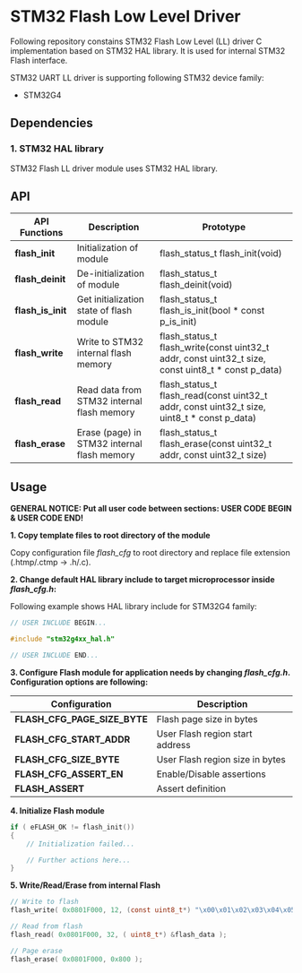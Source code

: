 # **STM32 Flash Low Level Driver**
Following repository constains STM32 Flash Low Level (LL) driver C implementation based on STM32 HAL library. It is used for internal STM32 Flash interface.


STM32 UART LL driver is supporting following STM32 device family:
- STM32G4

## **Dependencies**

### **1. STM32 HAL library**
STM32 Flash LL driver module uses STM32 HAL library.



## **API**
| API Functions | Description | Prototype |
| --- | ----------- | ----- |
| **flash_init** | Initialization of module | flash_status_t flash_init(void) |
| **flash_deinit** | De-initialization of module | flash_status_t flash_deinit(void) |
| **flash_is_init** | Get initialization state of flash module | flash_status_t flash_is_init(bool * const p_is_init) |
| **flash_write** | Write to STM32 internal flash memory | flash_status_t flash_write(const uint32_t addr, const uint32_t size, const uint8_t * const p_data) |
| **flash_read** | Read data from STM32 internal flash memory | flash_status_t flash_read(const uint32_t addr, const uint32_t size, uint8_t * const p_data) |
| **flash_erase** | Erase (page) in STM32 internal flash memory | flash_status_t flash_erase(const uint32_t addr, const uint32_t size) |


## **Usage**

**GENERAL NOTICE: Put all user code between sections: USER CODE BEGIN & USER CODE END!**

**1. Copy template files to root directory of the module**

Copy configuration file *flash_cfg* to root directory and replace file extension (.htmp/.ctmp -> .h/.c).

**2. Change default HAL library include to target microprocessor inside ***flash_cfg.h***:**

Following example shows HAL library include for STM32G4 family:
```C
// USER INCLUDE BEGIN...

#include "stm32g4xx_hal.h"

// USER INCLUDE END...
```

**3. Configure Flash module for application needs by changing ***flash_cfg.h***. Configuration options are following:**

| Configuration | Description |
| --- | --- |
| **FLASH_CFG_PAGE_SIZE_BYTE** 			| Flash page size in bytes |
| **FLASH_CFG_START_ADDR** 			    | User Flash region start address |
| **FLASH_CFG_SIZE_BYTE** 			    | User Flash region size in bytes |
| **FLASH_CFG_ASSERT_EN** 		        | Enable/Disable assertions |
| **FLASH_ASSERT** 		                | Assert definition |

**4. Initialize Flash module**
```C
if ( eFLASH_OK != flash_init())
{
    // Initialization failed...

    // Further actions here...
}
```

**5. Write/Read/Erase from internal Flash**
```C
// Write to flash
flash_write( 0x0801F000, 12, (const uint8_t*) "\x00\x01\x02\x03\x04\x05\x06\x07\x08\x09\x10\x11\x12" );

// Read from flash
flash_read( 0x0801F000, 32, ( uint8_t*) &flash_data );

// Page erase 
flash_erase( 0x0801F000, 0x800 );
```